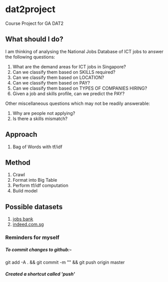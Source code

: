 # dat2project
Course Project for GA DAT2

## What should I do?

I am thinking of analysing the National Jobs Database of ICT jobs
to answer the following questions:

1.  What are the demand areas for ICT jobs in Singapore?
2.  Can we classify them based on SKILLS required?
3.  Can we classify them based on LOCATION?
4.  Can we classify them based on PAY?
5.  Can we classify them based on TYPES OF COMPANIES HIRING?
6.  Given a job and skills profile, can we predict the PAY?

Other miscellaneous questions which may not be readily answerable:

1.  Why are people not applying?
2.  Is there a skills mismatch?

## Approach

1.  Bag of Words with tf/idf

## Method

1.  Crawl
2.  Format into Big Table
3.  Perform tf/idf computation
4.  Build model

## Possible datasets

1. [jobs bank](http://www.jobsbank.gov.sg)
2. [indeed.com.sg](http://www.indeed.com.sg)

### Reminders for myself
##### To commit changes to github:-
git add -A . && 
git commit -m "<message here>" && 
git push origin master

##### Created a shortcut called 'push'
